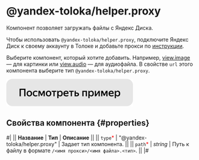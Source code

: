 # @yandex-toloka/helper.proxy

Компонент позволяет загружать файлы с Яндекс Диска.

Чтобы использовать `@yandex-toloka/helper.proxy`, подключите Яндекс Диск к своему аккаунту в Толоке и добавьте прокси по [инструкции](https://toloka.ai/ru/docs/guide/concepts/prepare-data.html).

Выберите компонент, который хотите добавить. Например, [view.image](view.image.md) — для картинки или [view.audio](view.audio.md) — для аудиофайла. В свойстве `url` этого компонента выберите тип `@yandex-toloka/helper.proxy`.

[![](../_images/buttons/view-example.svg)](https://clck.ru/SP3Bd)

## Свойства компонента {#properties}

#|
|| **Название** | **Тип** | **Описание** ||
|| `type`<span style="color: red">\*</span> | "@yandex-toloka/helper.proxy" | Задает тип компонента. ||
|| `path`<span style="color: red">\*</span> | _string_ | Путь к файлу в формате `/<имя прокси>/<имя файла>.<тип>`. ||
|#
